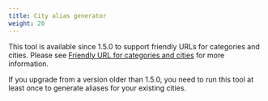 ```yaml
---
title: City alias generator
weight: 20
---
```

This tool is available since 1.5.0 to support friendly URLs for categories and cities. Please see [Friendly URL for categories and cities](friendlyurl.html#ref-friendly-url) for more information.

If you upgrade from a version older than 1.5.0, you need to run this tool at least once to generate aliases for your existing cities.